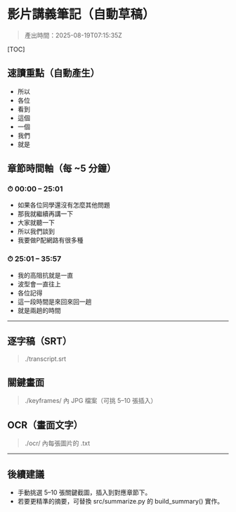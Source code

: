 # 影片講義筆記（自動草稿）

> 產出時間：2025-08-19T07:15:35Z

[TOC]

## 速讀重點（自動產生）
- 所以
- 各位
- 看到
- 這個
- 一個
- 我們
- 就是

## 章節時間軸（每 ~5 分鐘）

### ⏱ 00:00 – 25:01
- 如果各位同學還沒有怎麼其他問題
- 那我就繼續再講一下
- 大家就聽一下
- 所以我們談到
- 我要做P配網路有很多種

### ⏱ 25:01 – 35:57
- 我的高阻抗就是一直
- 波型會一直往上
- 各位記得
- 這一段時間是來回來回一趟
- 就是兩趟的時間

---

## 逐字稿（SRT）
> ./transcript.srt

## 關鍵畫面
> ./keyframes/ 內 JPG 檔案（可挑 5–10 張插入）

## OCR（畫面文字）
> ./ocr/ 內每張圖片的 .txt

---

## 後續建議
- 手動挑選 5–10 張關鍵截圖，插入到對應章節下。
- 若要更精準的摘要，可替換 src/summarize.py 的 build_summary() 實作。
